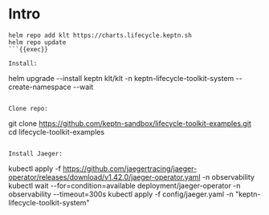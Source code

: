 # Intro

```
helm repo add klt https://charts.lifecycle.keptn.sh
helm repo update
```{{exec}}

Install:

```
helm upgrade --install keptn klt/klt -n keptn-lifecycle-toolkit-system --create-namespace --wait
```{{exec}}

Clone repo:

```
git clone https://github.com/keptn-sandbox/lifecycle-toolkit-examples.git
cd lifecycle-toolkit-examples
```{{exec}}

Install Jaeger:

```
kubectl apply -f https://github.com/jaegertracing/jaeger-operator/releases/download/v1.42.0/jaeger-operator.yaml -n observability
kubectl wait --for=condition=available deployment/jaeger-operator -n observability --timeout=300s
kubectl apply -f config/jaeger.yaml -n "keptn-lifecycle-toolkit-system"
```{{exec}}